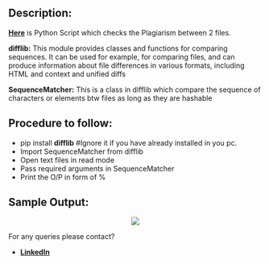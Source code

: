 ## Description: 
[**Here**](https://github.com/Aditya8821/Awesome_Python_Scripts/tree/main/BasicPythonScripts/Plagiarism%20Checker) is Python Script which checks the Plagiarism between 2 files.

**difflib:**
This module provides classes and functions for comparing sequences. It can be used for example, for comparing files, and can produce information about file differences in various formats, including HTML and context and unified diffs
 
**SequenceMatcher:**
This is a class in difflib which compare the sequence of characters or elements btw files as long as they are hashable

## Procedure to follow: 
- pip install **difflib** #Ignore it if you have already installed in you pc.
- Import SequenceMatcher from difflib
- Open text files in read mode
- Pass required arguments in SequenceMatcher
- Print the O/P in form of %
## Sample Output:
<p align="center"><img src="https://github.com/Aditya8821/Awesome_Python_Scripts/blob/main/BasicPythonScripts/Plagiarism%20Checker/Demo%20Output.png"></p>

For any queries please contact?
- [**LinkedIn**](https://www.linkedin.com/in/aditya-trivedi-032090164/)

